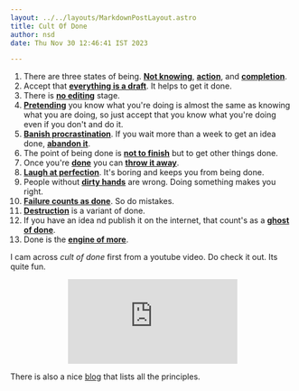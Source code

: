 ```yaml
---
layout: ../../layouts/MarkdownPostLayout.astro
title: Cult Of Done
author: nsd
date: Thu Nov 30 12:46:41 IST 2023

---
```


1. There are three states of being. <u>**Not knowing**</u>, <u>**action**</u>, and <u>**completion**</u>.
2. Accept that <u>**everything is a draft**</u>. It helps to get it done.
3. There is <u>**no editing**</u> stage.
4. <u>**Pretending**</u> you know what you're doing is almost the same as knowing what you are doing, so just accept that you know what you're doing even if you don't and do it.
5. <u>**Banish procrastination**</u>. If you wait more than a week to get an idea done, <u>**abandon it**</u>.
6. The point of being done is <u>**not to finish**</u> but to get other things done.
7. Once you're <u>**done**</u> you can <u>**throw it away**</u>.
8. <u>**Laugh at perfection**</u>. It's boring and keeps you from being done.
9. People without <u>**dirty hands**</u> are wrong. Doing something makes you right.
10. <u>**Failure counts as done**</u>. So do mistakes.
11. <u>**Destruction**</u> is a variant of done.
12. If you have an idea nd publish it on the internet, that count's as a <u>**ghost of done**</u>.
13. Done is the <u>**engine of more**</u>.

I cam across *cult of done* first from a youtube video. Do check it out. Its quite fun.

<center>
    <div class="youtubeBox">
        <iframe class="video" src="https://www.youtube.com/embed/bJQj1uKtnus?si=VVh0GxUcZf3DXiih" title="YouTube video player" frameborder="0" allow="accelerometer; autoplay; clipboard-write; encrypted-media; gyroscope; picture-in-picture; web-share" allowfullscreen></iframe>
    </div>
</center>

There is also a nice [blog](https://medium.com/@bre/the-cult-of-done-manifesto-724ca1c2ff13) that lists all the principles.
